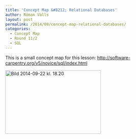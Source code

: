```yaml
---
title: 'Concept Map &#8212; Relational Databases'
author: Roman Valls
layout: post
permalink: /2014/09/concept-map-relational-databases/
categories:
  - Concept Map
  - Round 11/2
  - SQL
---
```

This is a small concept map for this lesson: http://software-carpentry.org/v5/novice/sql/index.html

[<img class="alignnone size-medium wp-image-8908" alt="Bild 2014-09-22 kl. 18.20" src="http://teaching.software-carpentry.org/wp-content/uploads/2014/09/Bild-2014-09-22-kl.-18.20-300x200.jpg" width="300" height="200" />][1]

 [1]: http://teaching.software-carpentry.org/wp-content/uploads/2014/09/Bild-2014-09-22-kl.-18.20.jpg